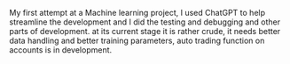 My first attempt at a Machine learning project, I used ChatGPT to help streamline the development and I did the testing and debugging and other parts of development. at its current stage it is rather crude, it needs better data handling and better training parameters, auto trading function on accounts is in development.
